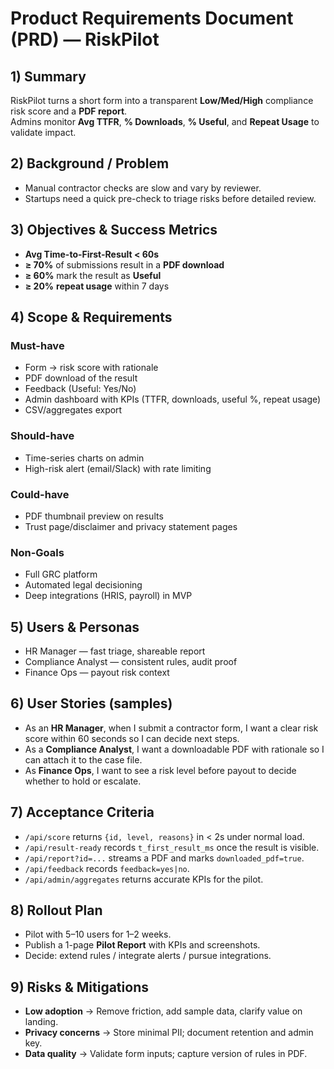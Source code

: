 # Product Requirements Document (PRD) — RiskPilot

## 1) Summary
RiskPilot turns a short form into a transparent **Low/Med/High** compliance risk score and a **PDF report**.  
Admins monitor **Avg TTFR**, **% Downloads**, **% Useful**, and **Repeat Usage** to validate impact.

## 2) Background / Problem
- Manual contractor checks are slow and vary by reviewer.
- Startups need a quick pre-check to triage risks before detailed review.

## 3) Objectives & Success Metrics
- **Avg Time-to-First-Result < 60s**
- **≥ 70%** of submissions result in a **PDF download**
- **≥ 60%** mark the result as **Useful**
- **≥ 20%** **repeat usage** within 7 days

## 4) Scope & Requirements

### Must-have
- Form → risk score with rationale
- PDF download of the result
- Feedback (Useful: Yes/No)
- Admin dashboard with KPIs (TTFR, downloads, useful %, repeat usage)
- CSV/aggregates export

### Should-have
- Time-series charts on admin
- High-risk alert (email/Slack) with rate limiting

### Could-have
- PDF thumbnail preview on results
- Trust page/disclaimer and privacy statement pages

### Non-Goals
- Full GRC platform
- Automated legal decisioning
- Deep integrations (HRIS, payroll) in MVP

## 5) Users & Personas
- HR Manager — fast triage, shareable report
- Compliance Analyst — consistent rules, audit proof
- Finance Ops — payout risk context

## 6) User Stories (samples)
- As an **HR Manager**, when I submit a contractor form, I want a clear risk score within 60 seconds so I can decide next steps.  
- As a **Compliance Analyst**, I want a downloadable PDF with rationale so I can attach it to the case file.  
- As **Finance Ops**, I want to see a risk level before payout to decide whether to hold or escalate.

## 7) Acceptance Criteria
- `/api/score` returns `{id, level, reasons}` in < 2s under normal load.
- `/api/result-ready` records `t_first_result_ms` once the result is visible.
- `/api/report?id=...` streams a PDF and marks `downloaded_pdf=true`.
- `/api/feedback` records `feedback=yes|no`.
- `/api/admin/aggregates` returns accurate KPIs for the pilot.

## 8) Rollout Plan
- Pilot with 5–10 users for 1–2 weeks.
- Publish a 1-page **Pilot Report** with KPIs and screenshots.
- Decide: extend rules / integrate alerts / pursue integrations.

## 9) Risks & Mitigations
- **Low adoption** → Remove friction, add sample data, clarify value on landing.
- **Privacy concerns** → Store minimal PII; document retention and admin key.
- **Data quality** → Validate form inputs; capture version of rules in PDF.
